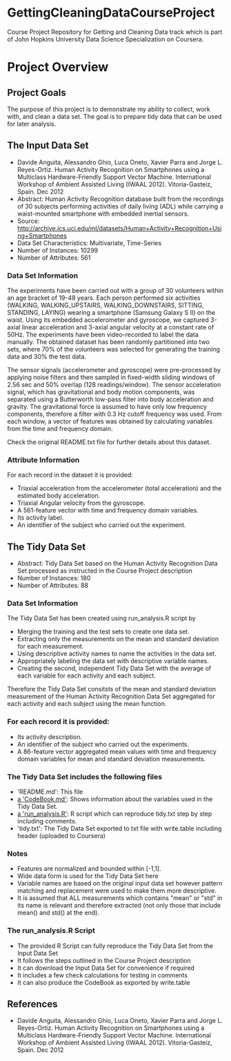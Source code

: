 GettingCleaningDataCourseProject
================================

Course Project Repository for Getting and Cleaning Data track which
is part of John Hopkins University Data Science Specialization on Coursera.

# Project Overview

## Project Goals

The purpose of this project is to demonstrate my ability to collect,
work with, and clean a data set. The goal is to prepare tidy data that can be
used for later analysis.

## The Input Data Set
* Davide Anguita, Alessandro Ghio, Luca Oneto, Xavier Parra and Jorge L. Reyes-Ortiz. Human Activity Recognition on Smartphones using a Multiclass Hardware-Friendly Support Vector Machine. International Workshop of Ambient Assisted Living (IWAAL 2012). Vitoria-Gasteiz, Spain. Dec 2012
* Abstract: Human Activity Recognition database built from the recordings of 30 subjects performing activities of daily living (ADL) while carrying a waist-mounted smartphone with embedded inertial sensors.
* Source: http://archive.ics.uci.edu/ml/datasets/Human+Activity+Recognition+Using+Smartphones
* Data Set Characteristics: Multivariate, Time-Series
* Number of Instances: 10299
* Number of Attributes: 561

### Data Set Information

The experiments have been carried out with a group of 30 volunteers within an age bracket of 19-48 years. Each person performed six activities (WALKING, WALKING_UPSTAIRS, WALKING_DOWNSTAIRS, SITTING, STANDING, LAYING) wearing a smartphone (Samsung Galaxy S II) on the waist. Using its embedded accelerometer and gyroscope, we captured 3-axial linear acceleration and 3-axial angular velocity at a constant rate of 50Hz. The experiments have been video-recorded to label the data manually. The obtained dataset has been randomly partitioned into two sets, where 70% of the volunteers was selected for generating the training data and 30% the test data. 

The sensor signals (accelerometer and gyroscope) were pre-processed by applying noise filters and then sampled in fixed-width sliding windows of 2.56 sec and 50% overlap (128 readings/window). The sensor acceleration signal, which has gravitational and body motion components, was separated using a Butterworth low-pass filter into body acceleration and gravity. The gravitational force is assumed to have only low frequency components, therefore a filter with 0.3 Hz cutoff frequency was used. From each window, a vector of features was obtained by calculating variables from the time and frequency domain. 

Check the original README.txt file for further details about this dataset.

### Attribute Information

For each record in the dataset it is provided: 
* Triaxial acceleration from the accelerometer (total acceleration) and the estimated body acceleration. 
* Triaxial Angular velocity from the gyroscope. 
* A 561-feature vector with time and frequency domain variables. 
* Its activity label. 
* An identifier of the subject who carried out the experiment.

## The Tidy Data Set

* Abstract: Tidy Data Set based on the Human Activity Recognition Data Set processed as instructed in the Course Project description
* Number of Instances: 180
* Number of Attributes: 88

### Data Set Information

The Tidy Data Set has been created using run_analysis.R script by
* Merging the training and the test sets to create one data set.
* Extracting only the measurements on the mean and standard deviation for each measurement. 
* Using descriptive activity names to name the activities in the data set.
* Appropriately labeling the data set with descriptive variable names. 
* Creating the second, independent Tidy Data Set with the average of each variable for each activity and each subject. 

Therefore the Tidy Data Set consitsts of the mean and standard deviation measurement of the Human Activity Recognition Data Set aggregated for each activity and each subject using the mean function.

### For each record it is provided:

* Its activity description.
* An identifier of the subject who carried out the experiments. 
* A 86-feature vector aggregated mean values with time and frequency domain variables for mean and standard deviation measurements. 

### The Tidy Data Set includes the following files

* 'README.md': This file
* [a 'CodeBook.md'](https://github.com/adattudos/GettingCleaningDataCourseProject/blob/master/CodeBook.R): Shows information about the variables used in the Tidy Data Set.
* [a 'run_analysis.R'](https://github.com/adattudos/GettingCleaningDataCourseProject/blob/master/run_analysis.R): R script which can reproduce tidy.txt step by step including comments.
* 'tidy.txt': The Tidy Data Set exported to txt file with write.table including header (uploaded to Coursera)

### Notes

* Features are normalized and bounded within [-1,1].
* Wide data form is used for the Tidy Data Set here
* Variable names are based on the original input data set however pattern matching
and replacement were used to make them more descriptive.
* It is assumed that ALL measurements which contains "mean" or "std" in its name is relevant and therefore extracted (not only those that include mean() and std() at the end).

### The run_analysis.R Script

* The provided R Script can fully reproduce the Tidy Data Set from the Input Data Set
* It follows the steps outlined in the Course Project description
* It can download the Input Data Set for convenience if required
* It includes a few check calculations for testing in comments
* It can also produce the CodeBook as exported by write.table

## References

* Davide Anguita, Alessandro Ghio, Luca Oneto, Xavier Parra and Jorge L. Reyes-Ortiz. Human Activity Recognition on Smartphones using a Multiclass Hardware-Friendly Support Vector Machine. International Workshop of Ambient Assisted Living (IWAAL 2012). Vitoria-Gasteiz, Spain. Dec 2012
